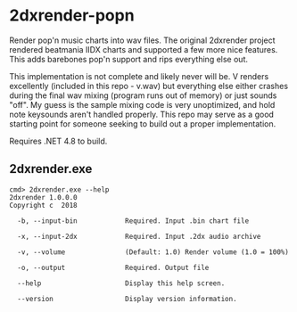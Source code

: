 # 2dxrender-popn

Render pop'n music charts into wav files. The original 2dxrender project rendered beatmania IIDX charts and supported a few more nice features. This adds barebones pop'n support and rips everything else out.

This implementation is not complete and likely never will be. V renders excellently (included in this repo - v.wav) but everything else either crashes during the final wav mixing (program runs out of memory) or just sounds "off". My guess is the sample mixing code is very unoptimized, and hold note keysounds aren't handled properly. This repo may serve as a good starting point for someone seeking to build out a proper implementation.

Requires .NET 4.8 to build.

## 2dxrender.exe

```
cmd> 2dxrender.exe --help
2dxrender 1.0.0.0
Copyright c  2018

  -b, --input-bin            Required. Input .bin chart file

  -x, --input-2dx            Required. Input .2dx audio archive

  -v, --volume               (Default: 1.0) Render volume (1.0 = 100%)

  -o, --output               Required. Output file

  --help                     Display this help screen.

  --version                  Display version information.

```
